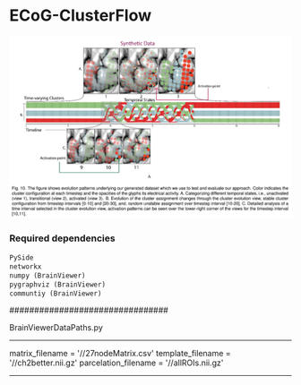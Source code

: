 # ECoG-ClusterFlow #

 ![ScreenShot](https://raw.githubusercontent.com/sugeerth/ECoG-ClusterFlow/master/Images/Synthetic.png?token=AD8LYCp_5nYMJ9QRQFcZ40o_o6dYR5xvks5XNT1KwA%3D%3D)

### Required dependencies ###
    PySide
    networkx 
    numpy (BrainViewer)
    pygraphviz (BrainViewer)
    communtiy (BrainViewer)
################################

BrainViewerDataPaths.py 
***********************************************************************
matrix_filename = '/<edit your path to these files>/27nodeMatrix.csv'
template_filename = '/<edit your path to these files>/ch2better.nii.gz'
parcelation_filename = '/<edit your path to these files>/allROIs.nii.gz'
************************************************************************
